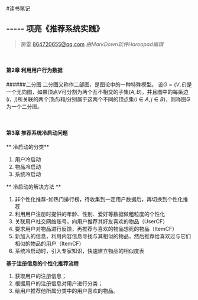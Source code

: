 </br>

#读书笔记
## ----- 项亮《推荐系统实践》

> 房雷
> 864720655@qq.com
*由MarkDown软件Haroopad编辑*

</br>


#### 第2章 利用用户行为数据

######二分图
二分图又称作二部图，是图论中的一种特殊模型。 
设$G=(V,E)$是一个无向图，如果顶点$V$可分割为两个互不相交的子集$(A,B)$，并且图中的每条边$(i，j)$所关联的两个顶点$i$和$j$分别属于这两个不同的顶点集$(i \in A,j \in B)$，则称图$G$为一个二分图。

</br>

#### 第3章 推荐系统冷启动问题

** 冷启动的分类**
1. 用户冷启动
2. 物品冷启动
3. 系统冷启动

** 冷启动的解决方法 **
1. 非个性化推荐-如热门排行榜，待收集到一定用户数据后，再切换到个性化推荐
2. 利用用户注册时提供的年龄、性别、爱好等数据做粗粒度的个性化
3. 关联用户社交网络账号，向用户推荐其好友喜欢的物品（UserCF）
4. 要求用户对物品进行反馈，再推荐与喜欢的物品想死的物品（ItemCF）
5. 新加入的信息，利用内容信息寻找与其相似的物品，然后推荐给喜欢过与它们相似的物品的用户（ItemCF）
6. 系统冷启动时，引入专家知识，快速建立物品的相似度表

**基于注册信息的个性化推荐流程**
1. 获取用户的注册信息；
2. 根据用户的注册信息对用户进行分类；
3. 给用户推荐他所属分类中的用户喜欢的物品。
